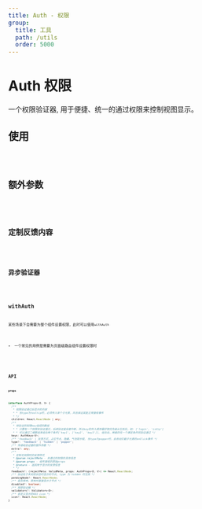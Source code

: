 ```yaml
---
title: Auth - 权限
group:
  title: 工具
  path: /utils
  order: 5000
---
```


# Auth 权限

一个权限验证器, 用于便捷、统一的通过权限来控制视图显示。

## 使用

<code src="./demo.tsx" />

## 额外参数

<code src="./extra.tsx" />

## 定制反馈内容

<code src="./custom.tsx" />

## 异步验证器

<code src="./asyncValid.tsx" />

## withAuth

某些场景下会需要为整个组件设置权限，此时可以使用`withAuth`

- 一个常见的用例是需要为页面级路由组件设置权限时

<code src="./withAuth.tsx" />

## API

**`props`**

```ts | pure
interface AuthProps<D, V> {
  /**
   * 权限验证通过后显示的内容
   * * 当type为tooltip时，必须传入单个子元素，并且保证其能正常接收事件
   * */
  children: React.ReactNode | any;
  /**
   * 待验证的权限key组成的数组
   * * 只要有一个权限未验证通过，后续验证就会被中断，所以key的传入顺序最好按优先级从左到右，如: ['login', 'isVip']
   * * 可以通过二维数组来组合两个条件['key1', ['key2', 'key3']], 组合后，两者的任一个满足条件则验证通过 */
  keys: AuthKeys<V>;
  /** 'feedback' | 反馈方式，占位节点、隐藏、气泡提示框, 当type为popper时，会自动拦截子元素的onClick事件 */
  type?: 'feedback' | 'hidden' | 'popper';
  /** 传递给验证器的额外参数 */
  extra?: any;
  /**
   * 定制无权限时的反馈样式
   * @param rejectMeta - 未通过的权限的具体信息
   * @param props - 组件接收的原始props
   * @return - 返回用于显示的反馈信息
   * */
  feedback?: (rejectMeta: ValidMeta, props: AuthProps<D, V>) => React.ReactNode;
  /** 验证处于未完成状态时显示的节点, type 为 hidden 时无效 */
  pendingNode?: React.ReactNode;
  /** 是否禁用，禁用时直接显示子节点 */
  disabled?: boolean;
  /** 局部验证器 */
  validators?: Validators<D>;
  /** 自定义显示的403 icon */
  icon?: React.ReactNode;
}
```
